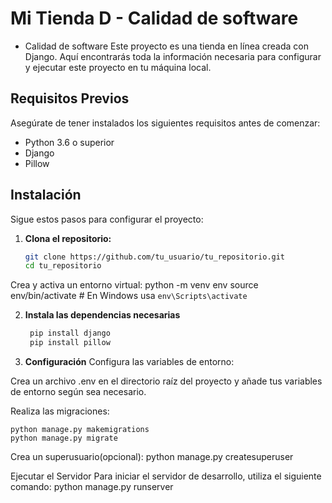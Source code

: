 # Mi Tienda D - Calidad de software

- Calidad de software Este proyecto es una tienda en línea creada con Django. Aquí encontrarás toda la información necesaria para configurar y ejecutar este proyecto en tu máquina local.

## Requisitos Previos

Asegúrate de tener instalados los siguientes requisitos antes de comenzar:

- Python 3.6 o superior
- Django
- Pillow

## Instalación

Sigue estos pasos para configurar el proyecto:

1. **Clona el repositorio:**

   ```bash
   git clone https://github.com/tu_usuario/tu_repositorio.git
   cd tu_repositorio
   
Crea y activa un entorno virtual:
python -m venv env
source env/bin/activate  # En Windows usa `env\Scripts\activate`

2. **Instala las dependencias necesarias**
   ```bash
    pip install django
    pip install pillow

3. **Configuración**
Configura las variables de entorno:

Crea un archivo .env en el directorio raíz del proyecto y añade tus variables de entorno según sea necesario.

Realiza las migraciones:

    python manage.py makemigrations
    python manage.py migrate

Crea un superusuario(opcional):
    python manage.py createsuperuser

Ejecutar el Servidor
Para iniciar el servidor de desarrollo, utiliza el siguiente comando: python manage.py runserver








